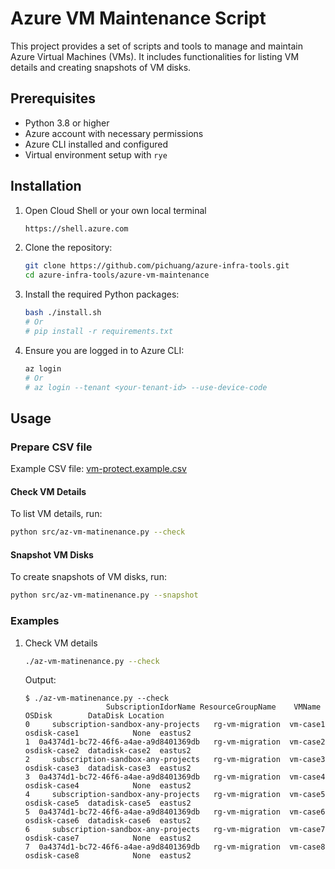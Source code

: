 # Azure VM Maintenance Script

This project provides a set of scripts and tools to manage and maintain Azure Virtual Machines (VMs). It includes functionalities for listing VM details and creating snapshots of VM disks.

## Prerequisites

- Python 3.8 or higher
- Azure account with necessary permissions
- Azure CLI installed and configured
- Virtual environment setup with `rye`

## Installation

1. Open Cloud Shell or your own local terminal
    ```sh
    https://shell.azure.com
    ```


2. Clone the repository:
    ```sh
    git clone https://github.com/pichuang/azure-infra-tools.git
    cd azure-infra-tools/azure-vm-maintenance
    ```

3. Install the required Python packages:
    ```sh
    bash ./install.sh
    # Or
    # pip install -r requirements.txt
    ```

4. Ensure you are logged in to Azure CLI:
    ```sh
    az login
    # Or
    # az login --tenant <your-tenant-id> --use-device-code
    ```

## Usage

### Prepare CSV file

Example CSV file: [vm-protect.example.csv](vm-protect.example.csv)

#### Check VM Details

To list VM details, run:
```bash
python src/az-vm-matinenance.py --check
```

#### Snapshot VM Disks

To create snapshots of VM disks, run:
```bash
python src/az-vm-matinenance.py --snapshot
```

### Examples

1. Check VM details
    ```bash
    ./az-vm-matinenance.py --check
    ```

    Output:
    ```
    $ ./az-vm-matinenance.py --check
                      SubscriptionIdorName ResourceGroupName    VMName        OSDisk        DataDisk Location
    0     subscription-sandbox-any-projects   rg-vm-migration  vm-case1  osdisk-case1            None  eastus2
    1  0a4374d1-bc72-46f6-a4ae-a9d8401369db   rg-vm-migration  vm-case2  osdisk-case2  datadisk-case2  eastus2
    2     subscription-sandbox-any-projects   rg-vm-migration  vm-case3  osdisk-case3  datadisk-case3  eastus2
    3  0a4374d1-bc72-46f6-a4ae-a9d8401369db   rg-vm-migration  vm-case4  osdisk-case4            None  eastus2
    4     subscription-sandbox-any-projects   rg-vm-migration  vm-case5  osdisk-case5  datadisk-case5  eastus2
    5  0a4374d1-bc72-46f6-a4ae-a9d8401369db   rg-vm-migration  vm-case6  osdisk-case6  datadisk-case6  eastus2
    6     subscription-sandbox-any-projects   rg-vm-migration  vm-case7  osdisk-case7            None  eastus2
    7  0a4374d1-bc72-46f6-a4ae-a9d8401369db   rg-vm-migration  vm-case8  osdisk-case8            None  eastus2
    ```
